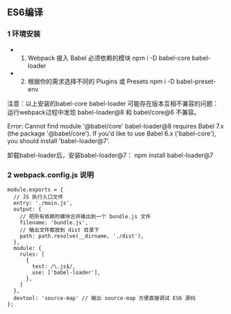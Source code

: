 ## ES6编译

### 1 环境安装

- 1. Webpack 接入 Babel 必须依赖的模块
npm i -D babel-core babel-loader

- 2. 根据你的需求选择不同的 Plugins 或 Presets
npm i -D babel-preset-env

注意：以上安装的babel-core babel-loader  可能存在版本互相不兼容的问题：
运行webpack过程中发现 babel-loader@8 和 babel/core@6 不兼容。

Error: Cannot find module '@babel/core'
babel-loader@8 requires Babel 7.x (the package '@babel/core').
If you'd like to use Babel 6.x ('babel-core'), you should install 'babel-loader@7'.

卸载babel-loader后，安装babel-loader@7：
npm install babel-loader@7

### 2  webpack.config.js 说明

```
module.exports = {
  // JS 执行入口文件
  entry: './main.js',
  output: {
    // 把所有依赖的模块合并输出到一个 bundle.js 文件
    filename: 'bundle.js',
    // 输出文件都放到 dist 目录下
    path: path.resolve(__dirname, './dist'),
  },
  module: {
    rules: [
      {
        test: /\.js$/,
        use: ['babel-loader'],
      },
    ]
  },
  devtool: 'source-map' // 输出 source-map 方便直接调试 ES6 源码
};
```
